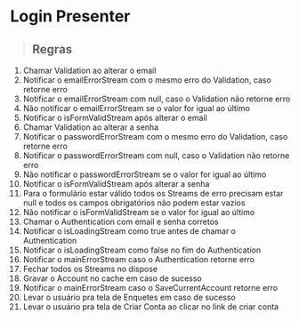 # Login Presenter

> ## Regras
1.  Chamar Validation ao alterar o email
2.  Notificar o emailErrorStream com o mesmo erro do Validation, caso retorne erro
3.  Notificar o emailErrorStream com null, caso o Validation não retorne erro
4.  Não notificar o emailErrorStream se o valor for igual ao último
5.  Notificar o isFormValidStream após alterar o email
6.  Chamar Validation ao alterar a senha
7.  Notificar o passwordErrorStream com o mesmo erro do Validation, caso retorne erro
8.  Notificar o passwordErrorStream com null, caso o Validation não retorne erro
9.  Não notificar o passwordErrorStream se o valor for igual ao último
10.  Notificar o isFormValidStream após alterar a senha
11.  Para o formulário estar válido todos os Streams de erro precisam estar null e todos os campos obrigatórios não podem estar vazios
12.  Não notificar o isFormValidStream se o valor for igual ao último
13.  Chamar o Authentication com email e senha corretos
14.  Notificar o isLoadingStream como true antes de chamar o Authentication
15.  Notificar o isLoadingStream como false no fim do Authentication
16.  Notificar o mainErrorStream caso o Authentication retorne erro
17.  Fechar todos os Streams no dispose
18.  Gravar o Account no cache em caso de sucesso
19.  Notificar o mainErrorStream caso o SaveCurrentAccount retorne erro
20.  Levar o usuário pra tela de Enquetes em caso de sucesso
21.  Levar o usuário pra tela de Criar Conta ao clicar no link de criar conta